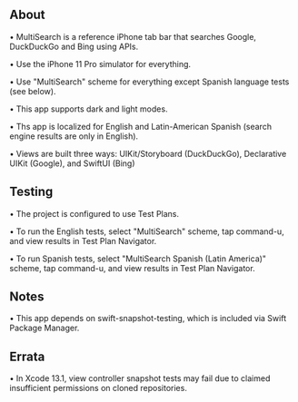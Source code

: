 
## About

• MultiSearch is a reference iPhone tab bar that searches Google, DuckDuckGo and Bing using APIs.

• Use the iPhone 11 Pro simulator for everything.

• Use "MultiSearch" scheme for everything except Spanish language tests (see below).

• This app supports dark and light modes.

• Ths app is localized for English and Latin-American Spanish (search engine results are only in English).

• Views are built three ways: UIKit/Storyboard (DuckDuckGo), Declarative UIKit (Google), and SwiftUI (Bing)

## Testing

• The project is configured to use Test Plans.

• To run the English tests, select "MultiSearch" scheme, tap command-u, and view results in Test Plan Navigator.

• To run Spanish tests, select "MultiSearch Spanish (Latin America)" scheme, tap command-u, and view results in Test Plan Navigator.

## Notes

• This app depends on swift-snapshot-testing, which is included via Swift Package Manager.

## Errata

• In Xcode 13.1, view controller snapshot tests may fail due to claimed insufficient permissions on cloned repositories.
